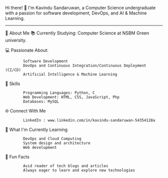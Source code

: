Hi there! 👋
I'm Kavindu Sandaruwan, a Computer Science undergraduate with a passion for software development, DevOps, and AI & Machine Learning.
_____________________________________________________________________________________________________________________________________

🌟 About Me
   📚 Currently Studying: Computer Science at NSBM Green university.
   
   💻 Passionate About:
            
            Software Development
            DevOps and Continuous Integration/Continuous Deployment (CI/CD)
            Artificial Intelligence & Machine Learning

   🚀 Skills
            
            Programming Languages: Python, C
            Web Development: HTML, CSS, JavaScript, Php
            Databases: MySQL
         
   🌐 Connect With Me
           
            LinkedIn : www.linkedin.com/in/kavindu-sandaruwan-54354128a


   🌱 What I'm Currently Learning
            
            DevOps and Cloud Computing
            System design and architecture
            Web development


   🎉 Fun Facts
            
            Avid reader of tech blogs and articles
            Always eager to learn and explore new technologies
